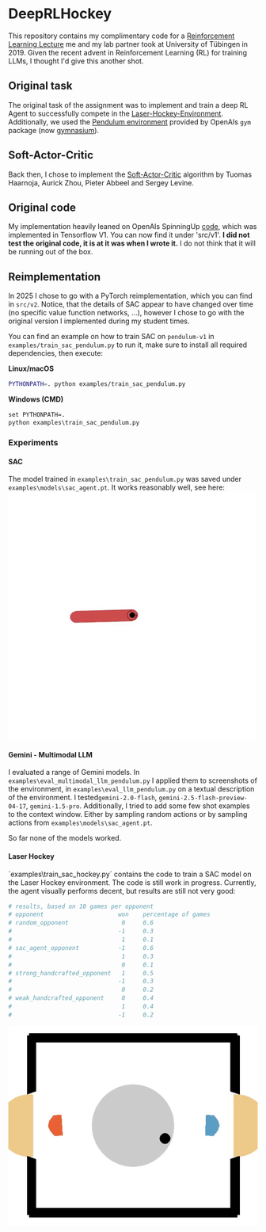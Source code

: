# DeepRLHockey

This repository contains my complimentary code for a 
[Reinforcement Learning Lecture](https://uni-tuebingen.de/fakultaeten/mathematisch-naturwissenschaftliche-fakultaet/fachbereiche/informatik/lehrstuehle/distributed-intelligence/home/) 
me and my lab partner took at University of Tübingen in 2019. Given the recent advent in Reinforcement Learning (RL) for training LLMs, I thought 
I'd give this another shot.
      
## Original task
The original task of the assignment was to implement and train a deep RL Agent to successfully compete in the 
[Laser-Hockey-Environment](https://github.com/martius-lab/laser-hockey-env). Additionally, we used the 
[Pendulum environment](https://gymnasium.farama.org/environments/classic_control/pendulum/) provided by OpenAIs `gym` 
package (now [gymnasium](https://gymnasium.farama.org/)).

## Soft-Actor-Critic
Back then, I chose to implement the [Soft-Actor-Critic]((https://arxiv.org/abs/1801.01290)) algorithm by Tuomas Haarnoja, 
Aurick Zhou, Pieter Abbeel and Sergey Levine. 

## Original code 
My implementation heavily leaned on OpenAIs SpinningUp 
[code](https://github.com/openai/spinningup/blob/master/spinup/algos/tf1/sac/sac.py), which was implemented in 
Tensorflow V1. You can now find it under 'src/v1'. **I did not test the original code, it is at it was when I wrote 
it.** I do not think that it will be running out of the box.

## Reimplementation
In 2025 I chose to go with a PyTorch reimplementation, which you can find in `src/v2`. Notice, that the details of SAC 
appear to have changed over time (no specific value function networks, ...), however I chose to go with the original 
version I implemented during my student times.

You can find an example on how to train SAC on `pendulum-v1` in `examples/train_sac_pendulum.py` to run it, make sure 
to install all required dependencies, then execute:

**Linux/macOS**
```bash
PYTHONPATH=. python examples/train_sac_pendulum.py
```
**Windows (CMD)**
```
set PYTHONPATH=.
python examples\train_sac_pendulum.py
```

### Experiments
#### SAC
The model trained in `examples\train_sac_pendulum.py` was saved under `examples\models\sac_agent.pt`. It works reasonably well, see here: 
![](assets/sac_on_pendulum.gif)

#### Gemini - Multimodal LLM
I evaluated a range of Gemini models. In `examples\eval_multimodal_llm_pendulum.py` I applied them to 
screenshots of the environment, in `examples\eval_llm_pendulum.py` on a textual description of the environment. I 
tested`gemini-2.0-flash`, `gemini-2.5-flash-preview-04-17`, `gemini-1.5-pro`. Additionally, I tried to add some few 
shot examples to the context window. Either by sampling random actions or by sampling actions from 
`examples\models\sac_agent.pt`. 

So far none of the models worked. 

#### Laser Hockey
´examples\train_sac_hockey.py´ contains the code to train a SAC model on the Laser Hockey environment. The code is 
still work in progress. Currently, the agent visually performs decent, but results are still not very good:

```python
# results, based on 10 games per opponent
# opponent                     won    percentage of games
# random_opponent               0     0.6
#                              -1     0.3
#                               1     0.1
# sac_agent_opponent           -1     0.6
#                               1     0.3
#                               0     0.1
# strong_handcrafted_opponent   1     0.5
#                              -1     0.3
#                               0     0.2
# weak_handcrafted_opponent     0     0.4
#                               1     0.4
#                              -1     0.2
```
![](assets/sac_on_laser_hockey.gif)